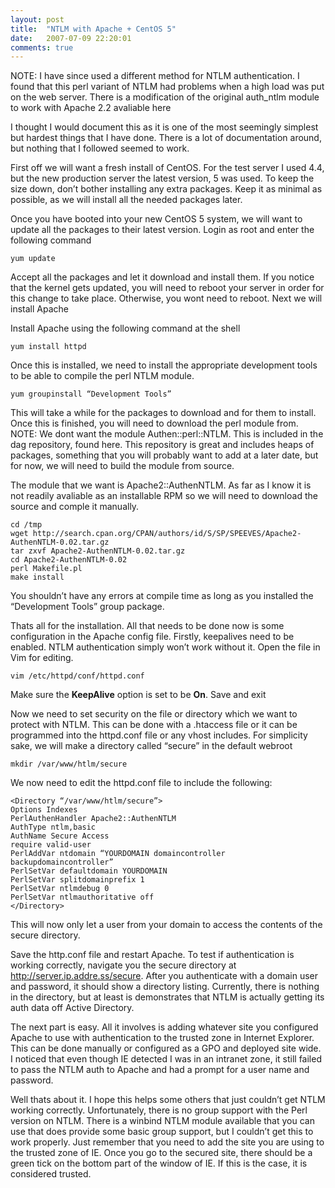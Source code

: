 ```yaml
---
layout: post
title:  "NTLM with Apache + CentOS 5"
date:   2007-07-09 22:20:01
comments: true
---
```


NOTE: I have since used a different method for NTLM authentication. I found that this perl variant of NTLM had problems when a high load was put on the web server. There is a modification of the original auth_ntlm module to work with Apache 2.2 avaliable here

I thought I would document this as it is one of the most seemingly simplest but hardest things that I have done. There is a lot of documentation around, but nothing that I followed seemed to work.

First off we will want a fresh install of CentOS. For the test server I used 4.4, but the new production server the latest version, 5 was used. To keep the size down, don’t bother installing any extra packages. Keep it as minimal as possible, as we will install all the needed packages later.

Once you have booted into your new CentOS 5 system, we will want to update all the packages to their latest version. Login as root and enter the following command

    yum update

Accept all the packages and let it download and install them. If you notice that the kernel gets updated, you will need to reboot your server in order for this change to take place. Otherwise, you wont need to reboot. Next we will install Apache

Install Apache using the following command at the shell

    yum install httpd

Once this is installed, we need to install the appropriate development tools to be able to compile the perl NTLM module.

    yum groupinstall “Development Tools”

This will take a while for the packages to download and for them to install. Once this is finished, you will need to download the perl module from. NOTE: We dont want the module Authen::perl::NTLM. This is included in the dag repository, found here. This repository is great and includes heaps of packages, something that you will probably want to add at a later date, but for now, we will need to build the module from source.

The module that we want is Apache2::AuthenNTLM. As far as I know it is not readily avaliable as an installable RPM so we will need to download the source and comple it manually.

    cd /tmp
    wget http://search.cpan.org/CPAN/authors/id/S/SP/SPEEVES/Apache2-AuthenNTLM-0.02.tar.gz
    tar zxvf Apache2-AuthenNTLM-0.02.tar.gz
    cd Apache2-AuthenNTLM-0.02
    perl Makefile.pl
    make install

You shouldn’t have any errors at compile time as long as you installed the “Development Tools” group package.

Thats all for the installation. All that needs to be done now is some configuration in the Apache config file. Firstly, keepalives need to be enabled. NTLM authentication simply won’t work without it. Open the file in Vim for editing.

    vim /etc/httpd/conf/httpd.conf

Make sure the **KeepAlive** option is set to be **On**. Save and exit

Now we need to set security on the file or directory which we want to protect with NTLM. This can be done with a .htaccess file or it can be programmed into the httpd.conf file or any vhost includes. For simplicity sake, we will make a directory called “secure” in the default webroot

    mkdir /var/www/htlm/secure

We now need to edit the httpd.conf file to include the following:

    <Directory “/var/www/htlm/secure”>
    Options Indexes
    PerlAuthenHandler Apache2::AuthenNTLM
    AuthType ntlm,basic
    AuthName Secure Access
    require valid-user
    PerlAddVar ntdomain “YOURDOMAIN domaincontroller backupdomaincontroller”
    PerlSetVar defaultdomain YOURDOMAIN
    PerlSetVar splitdomainprefix 1
    PerlSetVar ntlmdebug 0
    PerlSetVar ntlmauthoritative off
    </Directory>

This will now only let a user from your domain to access the contents of the secure directory.

Save the http.conf file and restart Apache. To test if authentication is working correctly, navigate you the secure directory at http://server.ip.addre.ss/secure. After you authenticate with a domain user and password, it should show a directory listing. Currently, there is nothing in the directory, but at least is demonstrates that NTLM is actually getting its auth data off Active Directory.

The next part is easy. All it involves is adding whatever site you configured Apache to use with authentication to the trusted zone in Internet Explorer. This can be done manually or configured as a GPO and deployed site wide. I noticed that even though IE detected I was in an intranet zone, it still failed to pass the NTLM auth to Apache and had a prompt for a user name and password.

Well thats about it. I hope this helps some others that just couldn’t get NTLM working correctly. Unfortunately, there is no group support with the Perl version on NTLM. There is a winbind NTLM module available that you can use that does provide some basic group support, but I couldn’t get this to work properly. Just remember that you need to add the site you are using to the trusted zone of IE. Once you go to the secured site, there should be a green tick on the bottom part of the window of IE. If this is the case, it is considered trusted.
